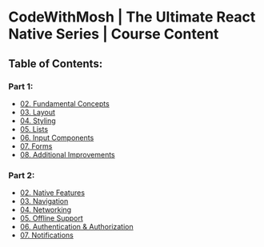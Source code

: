 # CodeWithMosh | The Ultimate React Native Series | Course Content

## Table of Contents:

### Part 1:

-   [02. Fundamental Concepts][br-02-fundamentals]
-   [03. Layout][br-03-layout]
-   [04. Styling][br-04-styles]
-   [05. Lists][br-05-lists]
-   [06. Input Components][br-06-input-components]
-   [07. Forms][br-07-forms]
-   [08. Additional Improvements][br-08-additional-improvements]

### Part 2:

-   [02. Native Features][br-02-native-features]
-   [03. Navigation][br-03-navigation]
-   [04. Networking][br-04-networking]
-   [05. Offline Support][br-05-offline-support]
-   [06. Authentication & Authorization][br-06-authentication-and-authorization]
-   [07. Notifications][br-07-notifications]

[br-02-fundamentals]: https://github.com/Anik7303/DoneWithIt/tree/02-fundamentals
[br-03-layout]: https://github.com/Anik7303/DoneWithIt/tree/03-layout
[br-04-styles]: https://github.com/Anik7303/DoneWithIt/tree/04-styles
[br-05-lists]: https://github.com/Anik7303/DoneWithIt/tree/05-lists
[br-06-input-components]: https://github.com/Anik7303/DoneWithIt/tree/06-input-components
[br-07-forms]: https://github.com/Anik7303/DoneWithIt/tree/07-forms
[br-08-additional-improvements]: https://github.com/Anik7303/DoneWithIt/tree/08-additional-improvements
[br-02-native-features]: https://github.com/Anik7303/DoneWithIt/tree/02-native-features
[br-03-navigation]: https://github.com/Anik7303/DoneWithIt/tree/03-navigation
[br-04-networking]: https://github.com/Anik7303/DoneWithIt/tree/04-networking
[br-05-offline-support]: https://github.com/Anik7303/DoneWithIt/tree/05-offline-support
[br-06-authentication-and-authorization]: https://github.com/Anik7303/DoneWithIt/tree/06-authentication-and-authorization
[br-07-notifications]: https://github.com/Anik7303/DoneWithIt/tree/07-notifications
